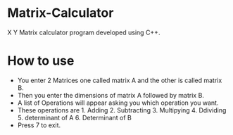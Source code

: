 # Matrix-Calculator
X Y Matrix calculator program developed using C++.
# How to use
- You enter 2 Matrices one called matrix A and the other is called matrix B.
- Then you enter the dimensions of matrix A followed by matrix B.
- A list of Operations will appear asking you which operation you want.
- These operations are 1. Adding 2. Subtracting 3. Multipying 4. Ddividing 5. determinant of A 6. Determinant of B
- Press 7 to exit.

